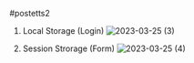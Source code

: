#postetts2
1. Local Storage (Login)
![2023-03-25 (3)](https://user-images.githubusercontent.com/120100507/227724880-d9aa2692-8357-4f5f-9dda-4a5c65624da3.png)

2. Session Strorage (Form)
![2023-03-25 (4)](https://user-images.githubusercontent.com/120100507/227725004-dc2da619-7166-4a4d-9330-b387b21b155b.png) 

